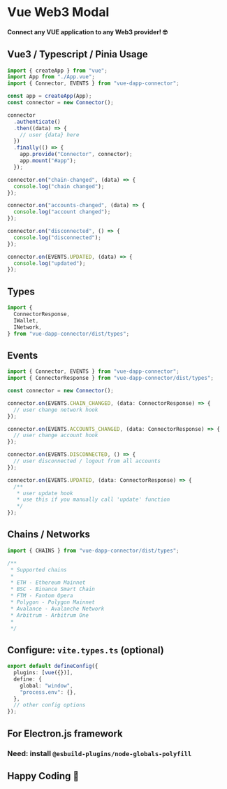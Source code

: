 # Vue Web3 Modal

#### Connect any VUE application to any Web3 provider! 🤓

## Vue3 / Typescript / Pinia Usage

```typescript
import { createApp } from "vue";
import App from "./App.vue";
import { Connector, EVENTS } from "vue-dapp-connector";

const app = createApp(App);
const connector = new Connector();

connector
  .authenticate()
  .then((data) => {
    // user {data} here
  })
  .finally(() => {
    app.provide("Connector", connector);
    app.mount("#app");
  });

connector.on("chain-changed", (data) => {
  console.log("chain changed");
});

connector.on("accounts-changed", (data) => {
  console.log("account changed");
});

connector.on("disconnected", () => {
  console.log("disconnected");
});

connector.on(EVENTS.UPDATED, (data) => {
  console.log("updated");
});
```

## Types

```typescript
import {
  ConnectorResponse,
  IWallet,
  INetwork,
} from "vue-dapp-connector/dist/types";
```

## Events

```typescript
import { Connector, EVENTS } from "vue-dapp-connector";
import { ConnectorResponse } from "vue-dapp-connector/dist/types";

const connector = new Connector();

connector.on(EVENTS.CHAIN_CHANGED, (data: ConnectorResponse) => {
  // user change network hook
});

connector.on(EVENTS.ACCOUNTS_CHANGED, (data: ConnectorResponse) => {
  // user change account hook
});

connector.on(EVENTS.DISCONNECTED, () => {
  // user disconnected / logout from all accounts
});

connector.on(EVENTS.UPDATED, (data: ConnectorResponse) => {
  /**
   * user update hook
   * use this if you manually call 'update' function
   */
});
```

## Chains / Networks

```typescript
import { CHAINS } from "vue-dapp-connector/dist/types";

/**
 * Supported chains
 *
 * ETH - Ethereum Mainnet
 * BSC - Binance Smart Chain
 * FTM - Fantom Opera
 * Polygon - Polygon Mainnet
 * Avalance - Avalanche Network
 * Arbitrum - Arbitrum One
 *
 */
```

## Configure: `vite.types.ts` (optional)

```typescript
export default defineConfig({
  plugins: [vue({})],
  define: {
    global: "window",
    "process.env": {},
  },
  // other config options
});
```

## For Electron.js framework

### Need: install `@esbuild-plugins/node-globals-polyfill`

## Happy Coding 🙌
